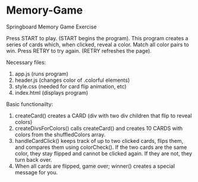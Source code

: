 # Memory-Game
Springboard Memory Game Exercise

Press START to play.
(START begins the program).
This program creates a series of cards which, when clicked, reveal a color. 
Match all color pairs to win.
Press RETRY to try again.
(RETRY refreshes the page).

Necessary files:
1. app.js (runs program)
2. header.js (changes color of .colorful elements)
3. style.css (needed for card flip animation, etc)
4. index.html (displays program)

Basic functionailty:
1. createCard() creates a CARD (div with two div children that flip to reveal colors)
2. createDivsForColors() calls createCard() and creates 10 CARDS with colors from the shuffledColors array.
3. handleCardClick() keeps track of up to two clicked cards, flips them, and compares them using colorCheck(). If the two cards are the same color, they stay flipped and cannot be clicked again. If they are not, they turn back over.
4. When all cards are flipped, game over; winner() creates a special message for you.
